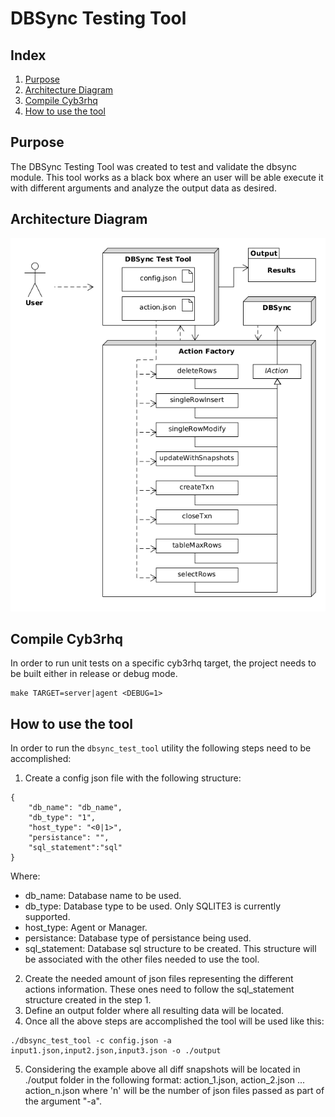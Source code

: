 # DBSync Testing Tool
## Index
1. [Purpose](#purpose)
2. [Architecture Diagram](#architecture-diagram)
3. [Compile Cyb3rhq](#compile-cyb3rhq)
4. [How to use the tool](#how-to-use-the-tool)

## Purpose
The DBSync Testing Tool was created to test and validate the dbsync module. This tool works as a black box where an user will be able execute it with different arguments and analyze the output data as desired.

## Architecture Diagram

![alt text](../images/dbsyncTestToolArchDiagram.png)

## Compile Cyb3rhq
In order to run unit tests on a specific cyb3rhq target, the project needs to be built either in release or debug mode.
```
make TARGET=server|agent <DEBUG=1>
```

## How to use the tool
In order to run the `dbsync_test_tool` utility the following steps need to be accomplished:
1) Create a config json file with the following structure:
```
{
    "db_name": "db_name",
    "db_type": "1",
    "host_type": "<0|1>",
    "persistance": "",
    "sql_statement":"sql"
}
```
Where:
  - db_name: Database name to be used.
  - db_type: Database type to be used. Only SQLITE3 is currently supported.
  - host_type: Agent or Manager.
  - persistance: Database type of persistance being used.
  - sql_statement: Database sql structure to be created. This structure will be associated with the other files needed to use the tool.

2) Create the needed amount of json files representing the different actions information. These ones need to follow the sql_statement structure created in the step 1.
3) Define an output folder where all resulting data will be located.
4) Once all the above steps are accomplished the tool will be used like this:
```
./dbsync_test_tool -c config.json -a input1.json,input2.json,input3.json -o ./output
```
5) Considering the example above all diff snapshots will be located in ./output folder in the following format: action_1.json, action_2.json ... action_n.json where 'n' will be the number of json files passed as part of the argument "-a".
